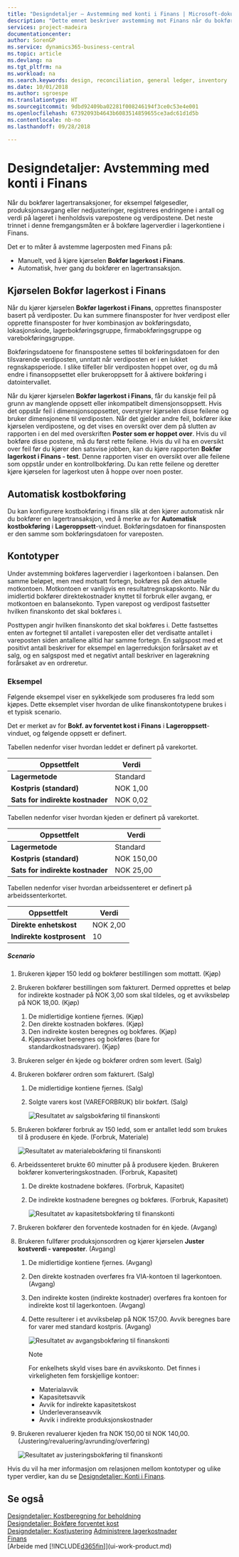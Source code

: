 ```yaml
---
title: "Designdetaljer – Avstemming med konti i Finans | Microsoft-dokumentasjon"
description: "Dette emnet beskriver avstemming mot Finans når du bokfører lagertransaksjoner, for eksempel følgesedler, produksjonsavgang eller nedjusteringer."
services: project-madeira
documentationcenter: 
author: SorenGP
ms.service: dynamics365-business-central
ms.topic: article
ms.devlang: na
ms.tgt_pltfrm: na
ms.workload: na
ms.search.keywords: design, reconciliation, general ledger, inventory
ms.date: 10/01/2018
ms.author: sgroespe
ms.translationtype: HT
ms.sourcegitcommit: 9dbd92409ba02281f008246194f3ce0c53e4e001
ms.openlocfilehash: 67392093b4643b6083514859655ce3adc61d1d5b
ms.contentlocale: nb-no
ms.lasthandoff: 09/28/2018

---
```

# <a name="design-details-reconciliation-with-the-general-ledger"></a>Designdetaljer: Avstemming med konti i Finans
Når du bokfører lagertransaksjoner, for eksempel følgesedler, produksjonsavgang eller nedjusteringer, registreres endringene i antall og verdi på lageret i henholdsvis varepostene og verdipostene. Det neste trinnet i denne fremgangsmåten er å bokføre lagerverdier i lagerkontiene i Finans.  

Det er to måter å avstemme lagerposten med Finans på:  

* Manuelt, ved å kjøre kjørselen **Bokfør lagerkost i Finans**.  
* Automatisk, hver gang du bokfører en lagertransaksjon.  

## <a name="post-inventory-cost-to-gl-batch-job"></a>Kjørselen Bokfør lagerkost i Finans  
Når du kjører kjørselen **Bokfør lagerkost i Finans**, opprettes finansposter basert på verdiposter. Du kan summere finansposter for hver verdipost eller opprette finansposter for hver kombinasjon av bokføringsdato, lokasjonskode, lagerbokføringsgruppe, firmabokføringsgruppe og varebokføringsgruppe.  

Bokføringsdatoene for finanspostene settes til bokføringsdatoen for den tilsvarende verdiposten, unntatt når verdiposten er i en lukket regnskapsperiode. I slike tilfeller blir verdiposten hoppet over, og du må endre i finansoppsettet eller brukeroppsett for å aktivere bokføring i datointervallet.  

Når du kjører kjørselen **Bokfør lagerkost i Finans**, får du kanskje feil på grunn av manglende oppsett eller inkompatibelt dimensjonsoppsett. Hvis det oppstår feil i dimensjonsoppsettet, overstyrer kjørselen disse feilene og bruker dimensjonene til verdiposten. Når det gjelder andre feil, bokfører ikke kjørselen verdipostene, og det vises en oversikt over dem på slutten av rapporten i en del med overskriften **Poster som er hoppet over**. Hvis du vil bokføre disse postene, må du først rette feilene. Hvis du vil ha en oversikt over feil før du kjører den satsvise jobben, kan du kjøre rapporten **Bokfør lagerkost i Finans - test**. Denne rapporten viser en oversikt over alle feilene som oppstår under en kontrollbokføring. Du kan rette feilene og deretter kjøre kjørselen for lagerkost uten å hoppe over noen poster.  

## <a name="automatic-cost-posting"></a>Automatisk kostbokføring  
Du kan konfigurere kostbokføring i finans slik at den kjører automatisk når du bokfører en lagertransaksjon, ved å merke av for **Automatisk kostbokføring** i **Lageroppsett**-vinduet. Bokføringsdatoen for finansposten er den samme som bokføringsdatoen for vareposten.  

## <a name="account-types"></a>Kontotyper  
Under avstemming bokføres lagerverdier i lagerkontoen i balansen. Den samme beløpet, men med motsatt fortegn, bokføres på den aktuelle motkontoen. Motkontoen er vanligvis en resultatregnskapskonto. Når du imidlertid bokfører direktekostnader knyttet til forbruk eller avgang, er motkontoen en balansekonto. Typen varepost og verdipost fastsetter hvilken finanskonto det skal bokføres i.  

Posttypen angir hvilken finanskonto det skal bokføres i. Dette fastsettes enten av fortegnet til antallet i vareposten eller det verdisatte antallet i vareposten siden antallene alltid har samme fortegn. En salgspost med et positivt antall beskriver for eksempel en lagerreduksjon forårsaket av et salg, og en salgspost med et negativt antall beskriver en lagerøkning forårsaket av en ordreretur.  

### <a name="example"></a>Eksempel  
Følgende eksempel viser en sykkelkjede som produseres fra ledd som kjøpes. Dette eksemplet viser hvordan de ulike finanskontotypene brukes i et typisk scenario.  

Det er merket av for **Bokf. av forventet kost i Finans** i **Lageroppsett**-vinduet, og følgende oppsett er definert.  

Tabellen nedenfor viser hvordan leddet er definert på varekortet.  

|Oppsettfelt|Verdi|  
|-----------------|-----------|  
|**Lagermetode**|Standard|  
|**Kostpris (standard)**|NOK 1,00|  
|**Sats for indirekte kostnader**|NOK 0,02|  

Tabellen nedenfor viser hvordan kjeden er definert på varekortet.  

|Oppsettfelt|Verdi|  
|-----------------|-----------|  
|**Lagermetode**|Standard|  
|**Kostpris (standard)**|NOK 150,00|  
|**Sats for indirekte kostnader**|NOK 25,00|  

Tabellen nedenfor viser hvordan arbeidssenteret er definert på arbeidssenterkortet.  

|Oppsettfelt|Verdi|  
|-----------------|-----------|  
|**Direkte enhetskost**|NOK 2,00|  
|**Indirekte kostprosent**|10|  

##### <a name="scenario"></a>Scenario  
1. Brukeren kjøper 150 ledd og bokfører bestillingen som mottatt. (Kjøp)  
2. Brukeren bokfører bestillingen som fakturert. Dermed opprettes et beløp for indirekte kostnader på NOK 3,00 som skal tildeles, og et avviksbeløp på NOK 18,00. (Kjøp)  

    1. De midlertidige kontiene fjernes. (Kjøp)  
    2. Den direkte kostnaden bokføres. (Kjøp)  
    3. Den indirekte kosten beregnes og bokføres. (Kjøp)  
    4. Kjøpsavviket beregnes og bokføres (bare for standardkostnadsvarer). (Kjøp)  
3. Brukeren selger én kjede og bokfører ordren som levert. (Salg)  
4. Brukeren bokfører ordren som fakturert. (Salg)  

    1. De midlertidige kontiene fjernes. (Salg)  
    2. Solgte varers kost (VAREFORBRUK) blir bokført. (Salg)  

        ![Resultatet av salgsbokføring til finanskonti](media/design_details_inventory_costing_3_gl_posting_sales.png "Resultatet av salgsbokføring til finanskonti")  
5. Brukeren bokfører forbruk av 150 ledd, som er antallet ledd som brukes til å produsere én kjede. (Forbruk, Materiale)  

    ![Resultatet av materialebokføring til finanskonti](media/design_details_inventory_costing_3_gl_posting_material.png "Resultatet av materialebokføring til finanskonti")  
6. Arbeidssenteret brukte 60 minutter på å produsere kjeden. Brukeren bokfører konverteringskostnaden. (Forbruk, Kapasitet)  

    1. De direkte kostnadene bokføres. (Forbruk, Kapasitet)  
    2. De indirekte kostnadene beregnes og bokføres. (Forbruk, Kapasitet)  

        ![Resultatet av kapasitetsbokføring til finanskonti](media/design_details_inventory_costing_3_gl_posting_capacity.png "Resultatet av kapasitetsbokføring til finanskonti")  
7. Brukeren bokfører den forventede kostnaden for én kjede. (Avgang)  
8. Brukeren fullfører produksjonsordren og kjører kjørselen **Juster kostverdi - vareposter**. (Avgang)  

    1. De midlertidige kontiene fjernes. (Avgang)  
    2. Den direkte kostnaden overføres fra VIA-kontoen til lagerkontoen. (Avgang)  
    3. Den indirekte kosten (indirekte kostnader) overføres fra kontoen for indirekte kost til lagerkontoen. (Avgang)  
    4. Dette resulterer i et avviksbeløp på NOK 157,00. Avvik beregnes bare for varer med standard kostpris. (Avgang)  

        ![Resultatet av avgangsbokføring til finanskonti](media/design_details_inventory_costing_3_gl_posting_output.png "Resultatet av avgangsbokføring til finanskonti")  

        > [!NOTE]  
        >  For enkelhets skyld vises bare én avvikskonto. Det finnes i virkeligheten fem forskjellige kontoer:  
        >   
        >  * Materialavvik  
        >  * Kapasitetsavvik  
        >  * Avvik for indirekte kapasitetskost  
        >  * Underleveranseavvik  
        >  * Avvik i indirekte produksjonskostnader  

9. Brukeren revaluerer kjeden fra NOK 150,00 til NOK 140,00. (Justering/revaluering/avrunding/overføring)  

    ![Resultatet av justeringsbokføring til finanskonti](media/design_details_inventory_costing_3_gl_posting_adjustment.png "Resultatet av justeringsbokføring til finanskonti")  

Hvis du vil ha mer informasjon om relasjonen mellom kontotyper og ulike typer verdier, kan du se [Designdetaljer: Konti i Finans](design-details-accounts-in-the-general-ledger.md).  

## <a name="see-also"></a>Se også  
[Designdetaljer: Kostberegning for beholdning](design-details-inventory-costing.md)   
[Designdetaljer: Bokføre forventet kost](design-details-expected-cost-posting.md)   
[Designdetaljer: Kostjustering](design-details-cost-adjustment.md)
[Administrere lagerkostnader](finance-manage-inventory-costs.md)  
[Finans](finance.md)  
[Arbeide med [!INCLUDE[d365fin](includes/d365fin_md.md)]](ui-work-product.md)

